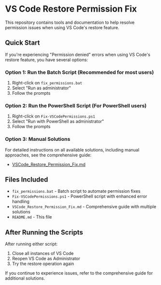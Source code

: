 # VS Code Restore Permission Fix

This repository contains tools and documentation to help resolve permission issues when using VS Code's restore feature.

## Quick Start

If you're experiencing "Permission denied" errors when using VS Code's restore feature, you have several options:

### Option 1: Run the Batch Script (Recommended for most users)

1. Right-click on `fix_permissions.bat`
2. Select "Run as administrator"
3. Follow the prompts

### Option 2: Run the PowerShell Script (For PowerShell users)

1. Right-click on `Fix-VSCodePermissions.ps1`
2. Select "Run with PowerShell as administrator"
3. Follow the prompts

### Option 3: Manual Solutions

For detailed instructions on all available solutions, including manual approaches, see the comprehensive guide:

- [VSCode_Restore_Permission_Fix.md](./VSCode_Restore_Permission_Fix.md)

## Files Included

- `fix_permissions.bat` - Batch script to automate permission fixes
- `Fix-VSCodePermissions.ps1` - PowerShell script with enhanced error handling
- `VSCode_Restore_Permission_Fix.md` - Comprehensive guide with multiple solutions
- `README.md` - This file

## After Running the Scripts

After running either script:

1. Close all instances of VS Code
2. Reopen VS Code as Administrator
3. Try the restore operation again

If you continue to experience issues, refer to the comprehensive guide for additional solutions.